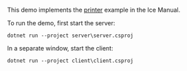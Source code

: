 This demo implements the [printer][1] example in the Ice Manual.

To run the demo, first start the server:
```
dotnet run --project server\server.csproj
```

In a separate window, start the client:
```
dotnet run --project client\client.csproj
```

[1]: https://doc.zeroc.com/ice/4.0/hello-world-application/writing-an-ice-application-with-c-sharp
